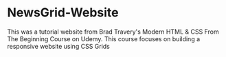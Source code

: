 # NewsGrid-Website
This was a tutorial website from Brad Travery's Modern HTML &amp; CSS From The Beginning Course on Udemy. This course focuses on building a responsive website using CSS Grids
